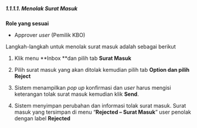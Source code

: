 ##### **1.1.1.1. Menolak Surat Masuk**

**Role yang sesuai**

- Approver _user_ (Pemilik KBO)

Langkah-langkah untuk menolak surat masuk adalah sebagai berikut

1.	Klik menu **Inbox **dan pilih tab **Surat Masuk**

2.	Pilih surat masuk yang akan ditolak kemudian pilih tab **Option **dan pilih** Reject**

3.	Sistem menampilkan _pop up_ konfirmasi dan _user_ harus mengisi keterangan tolak surat masuk kemudian klik **Send**.

4.	Sistem menyimpan perubahan dan informasi tolak surat masuk. Surat masuk yang tersimpan di menu “**Rejected – Surat Masuk**” user penolak dengan label **Rejected**